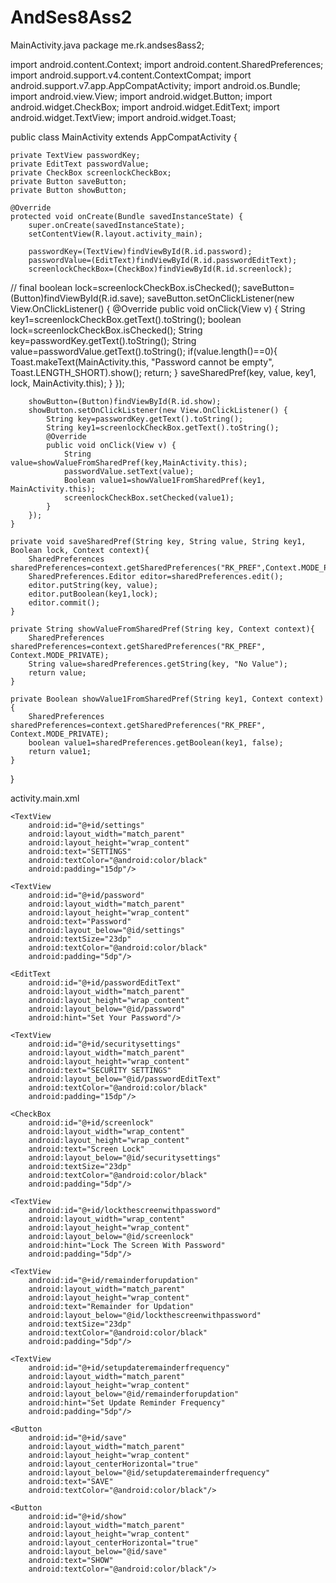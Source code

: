 # AndSes8Ass2

MainActivity.java
package me.rk.andses8ass2;

import android.content.Context;
import android.content.SharedPreferences;
import android.support.v4.content.ContextCompat;
import android.support.v7.app.AppCompatActivity;
import android.os.Bundle;
import android.view.View;
import android.widget.Button;
import android.widget.CheckBox;
import android.widget.EditText;
import android.widget.TextView;
import android.widget.Toast;

public class MainActivity extends AppCompatActivity {

    private TextView passwordKey;
    private EditText passwordValue;
    private CheckBox screenlockCheckBox;
    private Button saveButton;
    private Button showButton;

    @Override
    protected void onCreate(Bundle savedInstanceState) {
        super.onCreate(savedInstanceState);
        setContentView(R.layout.activity_main);

        passwordKey=(TextView)findViewById(R.id.password);
        passwordValue=(EditText)findViewById(R.id.passwordEditText);
        screenlockCheckBox=(CheckBox)findViewById(R.id.screenlock);
//        final boolean lock=screenlockCheckBox.isChecked();
        saveButton=(Button)findViewById(R.id.save);
        saveButton.setOnClickListener(new View.OnClickListener() {
            @Override
            public void onClick(View v) {
                String key1=screenlockCheckBox.getText().toString();
                boolean lock=screenlockCheckBox.isChecked();
                String key=passwordKey.getText().toString();
                String value=passwordValue.getText().toString();
                        if(value.length()==0){
                            Toast.makeText(MainActivity.this, "Password cannot be empty", Toast.LENGTH_SHORT).show();
                            return;
                        }
                saveSharedPref(key, value, key1, lock, MainActivity.this);
                }
        });

        showButton=(Button)findViewById(R.id.show);
        showButton.setOnClickListener(new View.OnClickListener() {
            String key=passwordKey.getText().toString();
            String key1=screenlockCheckBox.getText().toString();
            @Override
            public void onClick(View v) {
                String value=showValueFromSharedPref(key,MainActivity.this);
                passwordValue.setText(value);
                Boolean value1=showValue1FromSharedPref(key1, MainActivity.this);
                screenlockCheckBox.setChecked(value1);
            }
        });
    }

    private void saveSharedPref(String key, String value, String key1, Boolean lock, Context context){
        SharedPreferences sharedPreferences=context.getSharedPreferences("RK_PREF",Context.MODE_PRIVATE);
        SharedPreferences.Editor editor=sharedPreferences.edit();
        editor.putString(key, value);
        editor.putBoolean(key1,lock);
        editor.commit();
    }

    private String showValueFromSharedPref(String key, Context context){
        SharedPreferences sharedPreferences=context.getSharedPreferences("RK_PREF", Context.MODE_PRIVATE);
        String value=sharedPreferences.getString(key, "No Value");
        return value;
    }

    private Boolean showValue1FromSharedPref(String key1, Context context){
        SharedPreferences sharedPreferences=context.getSharedPreferences("RK_PREF", Context.MODE_PRIVATE);
        boolean value1=sharedPreferences.getBoolean(key1, false);
        return value1;
    }
}


activity.main.xml
<?xml version="1.0" encoding="utf-8"?>
<RelativeLayout xmlns:android="http://schemas.android.com/apk/res/android"
    xmlns:tools="http://schemas.android.com/tools"
    android:layout_width="match_parent"
    android:layout_height="match_parent"
    android:paddingBottom="@dimen/activity_vertical_margin"
    android:paddingLeft="@dimen/activity_horizontal_margin"
    android:paddingRight="@dimen/activity_horizontal_margin"
    android:paddingTop="@dimen/activity_vertical_margin"
    tools:context="me.rk.andses8ass2.MainActivity"
    android:background="@color/ripple_material_light">

    <TextView
        android:id="@+id/settings"
        android:layout_width="match_parent"
        android:layout_height="wrap_content"
        android:text="SETTINGS"
        android:textColor="@android:color/black"
        android:padding="15dp"/>

    <TextView
        android:id="@+id/password"
        android:layout_width="match_parent"
        android:layout_height="wrap_content"
        android:text="Password"
        android:layout_below="@id/settings"
        android:textSize="23dp"
        android:textColor="@android:color/black"
        android:padding="5dp"/>

    <EditText
        android:id="@+id/passwordEditText"
        android:layout_width="match_parent"
        android:layout_height="wrap_content"
        android:layout_below="@id/password"
        android:hint="Set Your Password"/>

    <TextView
        android:id="@+id/securitysettings"
        android:layout_width="match_parent"
        android:layout_height="wrap_content"
        android:text="SECURITY SETTINGS"
        android:layout_below="@id/passwordEditText"
        android:textColor="@android:color/black"
        android:padding="15dp"/>

    <CheckBox
        android:id="@+id/screenlock"
        android:layout_width="wrap_content"
        android:layout_height="wrap_content"
        android:text="Screen Lock"
        android:layout_below="@id/securitysettings"
        android:textSize="23dp"
        android:textColor="@android:color/black"
        android:padding="5dp"/>

    <TextView
        android:id="@+id/lockthescreenwithpassword"
        android:layout_width="wrap_content"
        android:layout_height="wrap_content"
        android:layout_below="@id/screenlock"
        android:hint="Lock The Screen With Password"
        android:padding="5dp"/>

    <TextView
        android:id="@+id/remainderforupdation"
        android:layout_width="match_parent"
        android:layout_height="wrap_content"
        android:text="Remainder for Updation"
        android:layout_below="@id/lockthescreenwithpassword"
        android:textSize="23dp"
        android:textColor="@android:color/black"
        android:padding="5dp"/>

    <TextView
        android:id="@+id/setupdateremainderfrequency"
        android:layout_width="match_parent"
        android:layout_height="wrap_content"
        android:layout_below="@id/remainderforupdation"
        android:hint="Set Update Reminder Frequency"
        android:padding="5dp"/>

    <Button
        android:id="@+id/save"
        android:layout_width="match_parent"
        android:layout_height="wrap_content"
        android:layout_centerHorizontal="true"
        android:layout_below="@id/setupdateremainderfrequency"
        android:text="SAVE"
        android:textColor="@android:color/black"/>

    <Button
        android:id="@+id/show"
        android:layout_width="match_parent"
        android:layout_height="wrap_content"
        android:layout_centerHorizontal="true"
        android:layout_below="@id/save"
        android:text="SHOW"
        android:textColor="@android:color/black"/>

</RelativeLayout>

